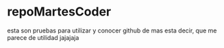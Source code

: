 # repoMartesCoder
esta son pruebas para utilizar y conocer github
de mas esta decir, que me parece de utilidad jajajaja
